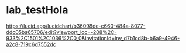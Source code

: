 # lab_testHola
https://lucid.app/lucidchart/b36098de-c660-484a-8077-ddc05ba65706/edit?viewport_loc=-208%2C-933%2C1501%2C1036%2C0_0&invitationId=inv_d7b1cd8b-b6a9-4946-a2c8-719c6d7552dc